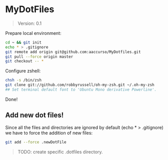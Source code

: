 # MyDotFiles #
> Version: 0.1

Prepare local environment:
```sh
cd ~ && git init
echo * > .gitignore
git remote add origin git@github.com:aaccurso/MyDotfiles.git
git pull --force origin master
git checkout -- *
```

Configure zshell:
```sh
chsh -s /bin/zsh
git clone git://github.com/robbyrussell/oh-my-zsh.git ~/.oh-my-zsh
## Set terminal default font to 'Ubuntu Mono derivative Powerline'.
```
Done!

## Add new dot files! ##
Since all the files and directories are ignored by default (echo * > .gitignore) we have to force the addition of new files:
```sh
git add --force .newDotFile
```

> TODO: create specific .dotfiles directory.
